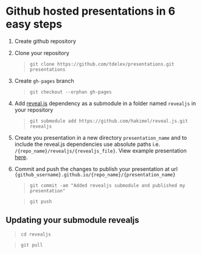 # Github hosted presentations in 6 easy steps

1. Create github repository

2. Clone your repository 

   > `git clone https://github.com/tdelev/presentations.git presentations`

3. Create `gh-pages` branch

   > `git checkout --orphan gh-pages`

4. Add [reveal.js](https://github.com/hakimel/reveal.js) dependency as a submodule in a folder
named `revealjs` in your repository 

   > `git submodule add https://github.com/hakimel/reveal.js.git revealjs`
   
5. Create you presentation in a new directory `presentation_name` and to include the reveal.js
dependencies use absolute paths i.e. `/{repo_name}/revealjs/{revealjs_file}`. View example
presentation [here](https://github.com/tdelev/presentations/blob/gh-pages/docker/index.html).

6. Commit and push the changes to publish your presentation at url 
`{github_username}.github.io/{repo_name}/{presentation_name}`

   > `git commit -am "Added revealjs submodule and published my presentation"`
   
   > `git push`
   

## Updating your submodule **revealjs**

   > `cd revealjs`
   
   > `git pull`
